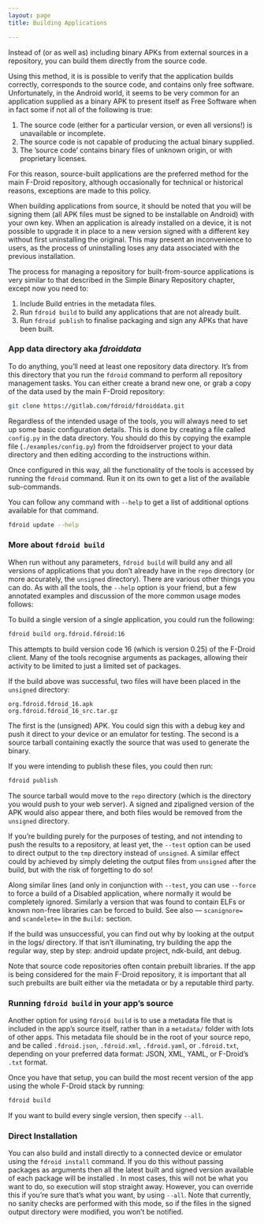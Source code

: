 ```yaml
---
layout: page
title: Building Applications

---
```


Instead of (or as well as) including binary APKs from external sources
in a repository, you can build them directly from the source code.

Using this method, it is is possible to verify that the application
builds correctly, corresponds to the source code, and contains only free
software. Unfortunately, in the Android world, it seems to be very common
for an application supplied as a binary APK to present itself as Free
Software when in fact some if not all of the following is true:

1.  The source code (either for a particular version, or even
    all versions!) is unavailable or incomplete.
2.  The source code is not capable of producing the actual
    binary supplied.
3.  The ’source code’ contains binary files of unknown origin, or with
    proprietary licenses.

For this reason, source-built applications are the preferred method for
the main F-Droid repository, although occasionally for technical or
historical reasons, exceptions are made to this policy.

When building applications from source, it should be noted that you will
be signing them (all APK files must be signed to be installable on
Android) with your own key. When an application is already installed on
a device, it is not possible to upgrade it in place to a new version
signed with a different key without first uninstalling the original.
This may present an inconvenience to users, as the process of
uninstalling loses any data associated with the previous installation.

The process for managing a repository for built-from-source applications
is very similar to that described in the Simple Binary Repository
chapter, except now you need to:

1.  Include Build entries in the metadata files.
2.  Run `fdroid build` to build any applications that are not
    already built.
3.  Run `fdroid publish` to finalise packaging and sign any APKs that
    have been built.


### App data directory aka _fdroiddata_

To do anything, you’ll need at least one repository data directory. It’s
from this directory that you run the `fdroid` command to perform all
repository management tasks. You can either create a brand new one, or
grab a copy of the data used by the main F-Droid repository:

```bash
git clone https://gitlab.com/fdroid/fdroiddata.git
```

Regardless of the intended usage of the tools, you will always need to
set up some basic configuration details. This is done by creating a file
called `config.py` in the data directory. You should do this by copying
the example file (`./examples/config.py`) from the fdroidserver project
to your data directory and then editing according to the instructions
within.

Once configured in this way, all the functionality of the tools is
accessed by running the `fdroid` command. Run it on its own to get a
list of the available sub-commands.

You can follow any command with `--help` to get a list of additional
options available for that command.

```bash
fdroid update --help
```


### More about `fdroid build`

When run without any parameters, `fdroid build` will build any and all
versions of applications that you don’t already have in the `repo`
directory (or more accurately, the `unsigned` directory). There are
various other things you can do. As with all the tools, the `--help`
option is your friend, but a few annotated examples and discussion of
the more common usage modes follows:

To build a single version of a single application, you could run the
following:

```bash
fdroid build org.fdroid.fdroid:16
```

This attempts to build version code 16 (which is version 0.25) of the
F-Droid client. Many of the tools recognise arguments as packages,
allowing their activity to be limited to just a limited set of packages.

If the build above was successful, two files will have been placed in
the `unsigned` directory:

```
org.fdroid.fdroid_16.apk
org.fdroid.fdroid_16_src.tar.gz
```

The first is the (unsigned) APK. You could sign this with a debug key
and push it direct to your device or an emulator for testing. The second
is a source tarball containing exactly the source that was used to
generate the binary.

If you were intending to publish these files, you could then run:

```bash
fdroid publish
```

The source tarball would move to the `repo` directory (which is the
directory you would push to your web server). A signed and zipaligned
version of the APK would also appear there, and both files would be
removed from the `unsigned` directory.

If you’re building purely for the purposes of testing, and not intending
to push the results to a repository, at least yet, the `--test` option
can be used to direct output to the `tmp` directory instead of
`unsigned`. A similar effect could by achieved by simply deleting the
output files from `unsigned` after the build, but with the risk of
forgetting to do so!

Along similar lines (and only in conjunction with `--test`, you can use
`--force` to force a build of a Disabled application, where normally it
would be completely ignored. Similarly a version that was found to
contain ELFs or known non-free libraries can be forced to build. See
also — `scanignore=` and `scandelete=` in the `Build:` section.

If the build was unsuccessful, you can find out why by looking at the
output in the logs/ directory. If that isn’t illuminating, try building
the app the regular way, step by step: android update project,
ndk-build, ant debug.

Note that source code repositories often contain prebuilt libraries. If
the app is being considered for the main F-Droid repository, it is
important that all such prebuilts are built either via the metadata or
by a reputable third party.


### Running `fdroid build` in your app’s source

Another option for using `fdroid build` is to use a metadata file that
is included in the app’s source itself, rather than in a `metadata/`
folder with lots of other apps. This metadata file should be in the root
of your source repo, and be called `.fdroid.json`, `.fdroid.xml`,
`.fdroid.yaml`, or `.fdroid.txt`, depending on your preferred data
format: JSON, XML, YAML, or F-Droid’s `.txt` format.

Once you have that setup, you can build the most recent version of the
app using the whole F-Droid stack by running:

```bash
fdroid build
```

If you want to build every single version, then specify `--all`.


### Direct Installation

You can also build and install directly to a connected device or
emulator using the `fdroid install` command. If you do this without
passing packages as arguments then all the latest built and signed
version available of each package will be installed . In most cases,
this will not be what you want to do, so execution will stop straight
away. However, you can override this if you’re sure that’s what you
want, by using `--all`. Note that currently, no sanity checks are
performed with this mode, so if the files in the signed output directory
were modified, you won’t be notified.
